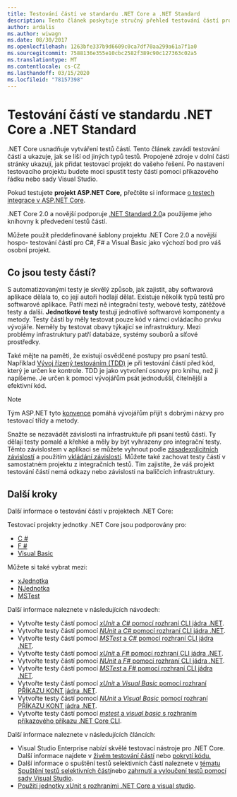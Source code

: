 ```yaml
---
title: Testování částí ve standardu .NET Core a .NET Standard
description: Tento článek poskytuje stručný přehled testování částí pro projekty .NET Core a .NET Standard.
author: ardalis
ms.author: wiwagn
ms.date: 08/30/2017
ms.openlocfilehash: 1263bfe337b9d6609c0ca7df70aa299a61a7f1a0
ms.sourcegitcommit: 7588136e355e10cbc2582f389c90c127363c02a5
ms.translationtype: MT
ms.contentlocale: cs-CZ
ms.lasthandoff: 03/15/2020
ms.locfileid: "78157398"
---
```

# <a name="unit-testing-in-net-core-and-net-standard"></a>Testování částí ve standardu .NET Core a .NET Standard

.NET Core usnadňuje vytváření testů částí. Tento článek zavádí testování částí a ukazuje, jak se liší od jiných typů testů. Propojené zdroje v dolní části stránky ukazují, jak přidat testovací projekt do vašeho řešení. Po nastavení testovacího projektu budete moci spustit testy částí pomocí příkazového řádku nebo sady Visual Studio.

Pokud testujete **projekt ASP.NET Core,** přečtěte si informace [o testech integrace v ASP.NET Core](/aspnet/core/test/integration-tests#test-app-prerequisites).

.NET Core 2.0 a novější podporuje [.NET Standard 2.0](../../standard/net-standard.md)a použijeme jeho knihovny k předvedení testů částí.

Můžete použít předdefinované šablony projektu .NET Core 2.0 a novější hospo- testování částí pro C#, F# a Visual Basic jako výchozí bod pro váš osobní projekt.

## <a name="what-are-unit-tests"></a>Co jsou testy částí?

S automatizovanými testy je skvělý způsob, jak zajistit, aby softwarová aplikace dělala to, co její autoři hodlají dělat. Existuje několik typů testů pro softwarové aplikace. Patří mezi ně integrační testy, webové testy, zátěžové testy a další. **Jednotkové testy** testují jednotlivé softwarové komponenty a metody. Testy částí by měly testovat pouze kód v rámci ovládacího prvku vývojáře. Neměly by testovat obavy týkající se infrastruktury. Mezi problémy infrastruktury patří databáze, systémy souborů a síťové prostředky.

Také mějte na paměti, že existují osvědčené postupy pro psaní testů. Například [Vývoj řízený testováním (TDD)](https://deviq.com/test-driven-development/) je při testování částí před kód, který je určen ke kontrole. TDD je jako vytvoření osnovy pro knihu, než ji napíšeme. Je určen k pomoci vývojářům psát jednodušší, čitelnější a efektivní kód.

> [!NOTE]
> Tým ASP.NET tyto [konvence](https://github.com/dotnet/aspnetcore/wiki/Engineering-guidelines#unit-tests-and-functional-tests) pomáhá vývojářům přijít s dobrými názvy pro testovací třídy a metody.

Snažte se nezavádět závislosti na infrastruktuře při psaní testů částí. Ty dělají testy pomalé a křehké a měly by být vyhrazeny pro integrační testy. Těmto závislostem v aplikaci se můžete vyhnout podle [zásadexplicitních závislostí](https://deviq.com/explicit-dependencies-principle/) a použitím [vkládání závislostí](/aspnet/core/fundamentals/dependency-injection). Můžete také zachovat testy částí v samostatném projektu z integračních testů. Tím zajistíte, že váš projekt testování částí nemá odkazy nebo závislosti na balíčcích infrastruktury.

## <a name="next-steps"></a>Další kroky

Další informace o testování částí v projektech .NET Core:

Testovací projekty jednotky .NET Core jsou podporovány pro:

- [C #](../../csharp/index.yml)
- [F #](../../fsharp/index.yml)
- [Visual Basic](../../visual-basic/index.yml)

Můžete si také vybrat mezi:

- [xJednotka](https://xunit.github.io)
- [NJednotka](https://nunit.org)
- [MSTest](https://github.com/Microsoft/testfx-docs)

Další informace naleznete v následujících návodech:

- Vytvořte testy částí pomocí [ *xUnit* a *C#* pomocí rozhraní CLI jádra .NET](unit-testing-with-dotnet-test.md).
- Vytvořte testy částí pomocí [ *NUnit* a *C#* pomocí rozhraní CLI jádra .NET](unit-testing-with-nunit.md).
- Vytvořte testy částí pomocí [ *MSTest* a *C#* pomocí rozhraní CLI jádra .NET](unit-testing-with-mstest.md).
- Vytvořte testy částí pomocí [ *xUnit* a *F#* pomocí rozhraní CLI jádra .NET](unit-testing-fsharp-with-dotnet-test.md).
- Vytvořte testy částí pomocí [ *NUnit* a *F#* pomocí rozhraní CLI jádra .NET](unit-testing-fsharp-with-nunit.md).
- Vytvořte testy částí pomocí [ *MSTest* a *F#* pomocí rozhraní CLI jádra .NET](unit-testing-fsharp-with-mstest.md).
- Vytvořte testy částí pomocí [ *xUnit* a *Visual Basic* pomocí rozhraní PŘÍKAZU KONT jádra .NET](unit-testing-visual-basic-with-dotnet-test.md).
- Vytvořte testy částí pomocí [ *NUnit* a *Visual Basic* pomocí rozhraní PŘÍKAZU KONT jádra .NET](unit-testing-visual-basic-with-nunit.md).
- Vytvořte testy částí pomocí [ *mstest* a *visual basic* s rozhraním příkazového příkazu .NET Core CLI](unit-testing-visual-basic-with-mstest.md).

Další informace naleznete v následujících článcích:

- Visual Studio Enterprise nabízí skvělé testovací nástroje pro .NET Core. Další informace najdete v [živém testování částí](/visualstudio/test/live-unit-testing) nebo [pokrytí kódu.](https://github.com/Microsoft/vstest-docs/blob/master/docs/analyze.md#working-with-code-coverage)
- Další informace o spuštění testů selektivních částí naleznete v [tématu Spuštění testů selektivních částí](selective-unit-tests.md)nebo [zahrnutí a vyloučení testů pomocí sady Visual Studio](/visualstudio/test/live-unit-testing#include-and-exclude-test-projects-and-test-methods).
- [Použití jednotky xUnit s rozhraními .NET Core a visual studio](https://xunit.github.io/docs/getting-started-dotnet-core.html).
